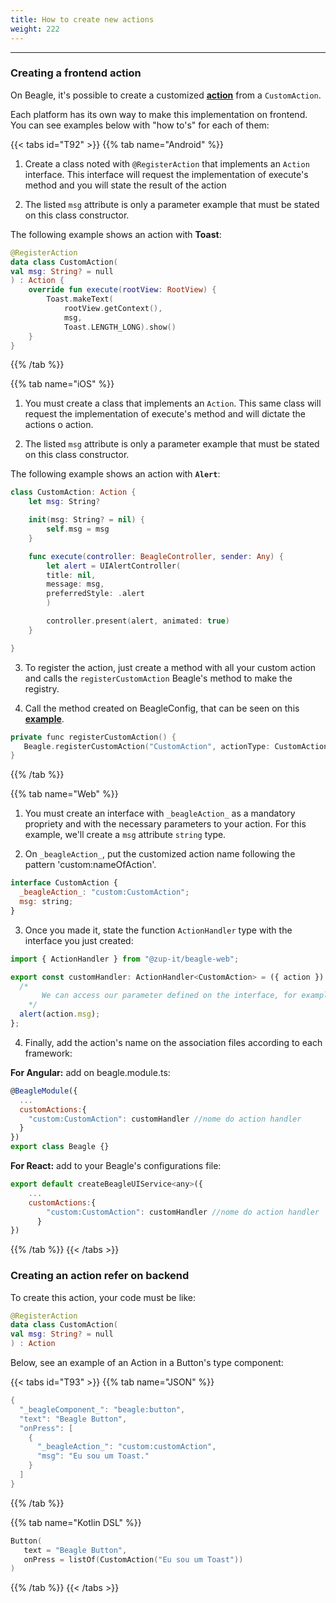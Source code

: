 ```yaml
---
title: How to create new actions
weight: 222
---
```


---

### Creating a frontend action

On Beagle, it's possible to create a customized [**action**](/pt/home/api/actions/) from a `CustomAction`.

Each platform has its own way to make this implementation on frontend. You can see examples below with "how to's" for each of them:

{{< tabs id="T92" >}}
{{% tab name="Android" %}}

1. Create a class noted with `@RegisterAction` that implements an `Action` interface. This interface will request the implementation of execute's method and you will state the result of the action

2. The listed `msg` attribute is only a parameter example that must be stated on this class constructor.

The following example shows an action with **Toast**:

```kotlin
@RegisterAction
data class CustomAction(
val msg: String? = null
) : Action {
    override fun execute(rootView: RootView) {
        Toast.makeText(
            rootView.getContext(),
            msg,
            Toast.LENGTH_LONG).show()
    }
}
```

{{% /tab %}}

{{% tab name="iOS" %}}

1. You must create a class that implements an `Action`. This same class will request the implementation of execute's method and will dictate the actions o action.

2. The listed `msg` attribute is only a parameter example that must be stated on this class constructor.

The following example shows an action with **`Alert`**:

```swift
class CustomAction: Action {
    let msg: String?

    init(msg: String? = nil) {
        self.msg = msg
    }

    func execute(controller: BeagleController, sender: Any) {
        let alert = UIAlertController(
        title: nil,
        message: msg,
        preferredStyle: .alert
        )

        controller.present(alert, animated: true)
    }

}
```

3. To register the action, just create a method with all your custom action and calls the `registerCustomAction` Beagle's method to make the registry.

4. Call the method created on BeagleConfig, that can be seen on this [**example**](/pt/home/get-started/creating-a-project-from-scratch/case-ios).

```kotlin
private func registerCustomAction() {
   Beagle.registerCustomAction("CustomAction", actionType: CustomAction.self)
}
```

{{% /tab %}}

{{% tab name="Web" %}}

1. You must create an interface with `_beagleAction_` as a mandatory propriety and with the necessary parameters to your action. For this example, we'll create a `msg` attribute `string` type.

2. On `_beagleAction_`, put the customized action name following the pattern 'custom:nameOfAction'.

```javascript
interface CustomAction {
  _beagleAction_: "custom:CustomAction";
  msg: string;
}
```

3. Once you made it, state the function `ActionHandler` type with the interface you just created:

```javascript
import { ActionHandler } from "@zup-it/beagle-web";

export const customHandler: ActionHandler<CustomAction> = ({ action }) => {
  /*
       We can access our parameter defined on the interface, for example, action.msg brings us the msg value.
    */
  alert(action.msg);
};
```

4. Finally, add the action's name on the association files according to each framework:

**For Angular:** add on beagle.module.ts:

```javascript
@BeagleModule({
  ...
  customActions:{
    "custom:CustomAction": customHandler //nome do action handler
  }
})
export class Beagle {}
```

**For React:** add to your Beagle's configurations file:

```javascript
export default createBeagleUIService<any>({
    ...
    customActions:{
        "custom:CustomAction": customHandler //nome do action handler
      }
})

```

{{% /tab %}}
{{< /tabs >}}

### Creating an action refer on backend

To create this action, your code must be like:

```kotlin
@RegisterAction
data class CustomAction(
val msg: String? = null
) : Action
```

Below, see an example of an Action in a Button's type component:

{{< tabs id="T93" >}}
{{% tab name="JSON" %}}

```kotlin
{
  "_beagleComponent_": "beagle:button",
  "text": "Beagle Button",
  "onPress": [
    {
      "_beagleAction_": "custom:customAction",
      "msg": "Eu sou um Toast."
    }
  ]
}
```

{{% /tab %}}

{{% tab name="Kotlin DSL" %}}

```kotlin
Button(
   text = "Beagle Button",
   onPress = listOf(CustomAction("Eu sou um Toast"))
)
```

{{% /tab %}}
{{< /tabs >}}

